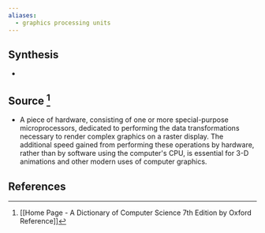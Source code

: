 ```yaml
---
aliases:
  - graphics processing units
---
```

## Synthesis
- 
## Source [^1]
- A piece of hardware, consisting of one or more special-purpose microprocessors, dedicated to performing the data transformations necessary to render complex graphics on a raster display. The additional speed gained from performing these operations by hardware, rather than by software using the computer's CPU, is essential for 3-D animations and other modern uses of computer graphics.
## References

[^1]: [[Home Page - A Dictionary of Computer Science 7th Edition by Oxford Reference]]